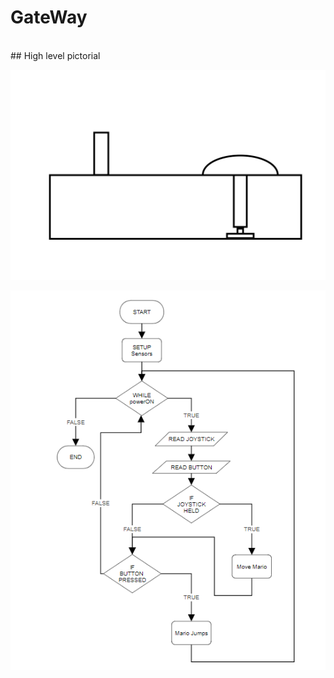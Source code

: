# GateWay
<br>
## High level pictorial



![Image of pictorial](https://github.com/TempeHS/2024IST-BioMech-GateWay-Xavier.P-Jasper.L/blob/main/.workingDocuments/Pictorial.jpg)  

![Image of flowchart](https://github.com/TempeHS/2024IST-BioMech-GateWay-Xavier.P-Jasper.L/blob/main/.workingDocuments/Flowchart.png)

